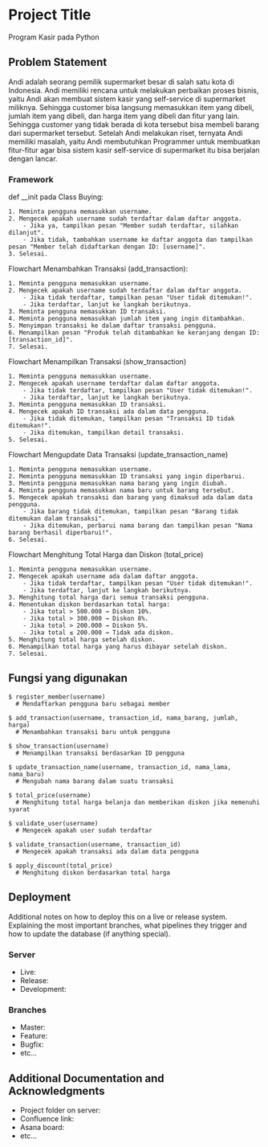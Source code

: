 # Project Title

Program Kasir pada Python

## Problem Statement

Andi adalah seorang pemilik supermarket besar di salah satu kota di Indonesia. Andi memiliki rencana untuk melakukan perbaikan proses bisnis, yaitu Andi akan membuat sistem kasir yang self-service di supermarket miliknya. Sehingga customer bisa langsung memasukkan item yang dibeli, jumlah item yang dibeli, dan harga item yang dibeli dan fitur yang lain. Sehingga customer yang tidak berada di kota tersebut bisa membeli barang dari supermarket tersebut. Setelah Andi melakukan riset, ternyata Andi memiliki masalah, yaitu Andi membutuhkan Programmer untuk membuatkan fitur-fitur agar bisa sistem kasir self-service di supermarket itu bisa berjalan dengan lancar.

### Framework

def \_\_init pada Class Buying:

```
1. Meminta pengguna memasukkan username.
2. Mengecek apakah username sudah terdaftar dalam daftar anggota.
    - Jika ya, tampilkan pesan "Member sudah terdaftar, silahkan dilanjut".
    - Jika tidak, tambahkan username ke daftar anggota dan tampilkan pesan "Member telah didaftarkan dengan ID: [username]".
3. Selesai.
```

Flowchart Menambahkan Transaksi (add_transaction):

```
1. Meminta pengguna memasukkan username.
2. Mengecek apakah username sudah terdaftar dalam daftar anggota.
    - Jika tidak terdaftar, tampilkan pesan "User tidak ditemukan!".
    - Jika terdaftar, lanjut ke langkah berikutnya.
3. Meminta pengguna memasukkan ID transaksi.
4. Meminta pengguna memasukkan jumlah item yang ingin ditambahkan.
5. Menyimpan transaksi ke dalam daftar transaksi pengguna.
6. Menampilkan pesan "Produk telah ditambahkan ke keranjang dengan ID: [transaction_id]".
7. Selesai.
```

Flowchart Menampilkan Transaksi (show_transaction)

```
1. Meminta pengguna memasukkan username.
2. Mengecek apakah username terdaftar dalam daftar anggota.
    - Jika tidak terdaftar, tampilkan pesan "User tidak ditemukan!".
    - Jika terdaftar, lanjut ke langkah berikutnya.
3. Meminta pengguna memasukkan ID transaksi.
4. Mengecek apakah ID transaksi ada dalam data pengguna.
    - Jika tidak ditemukan, tampilkan pesan "Transaksi ID tidak ditemukan!".
    - Jika ditemukan, tampilkan detail transaksi.
5. Selesai.
```

Flowchart Mengupdate Data Transaksi (update_transaction_name)

```
1. Meminta pengguna memasukkan username.
2. Meminta pengguna memasukkan ID transaksi yang ingin diperbarui.
3. Meminta pengguna memasukkan nama barang yang ingin diubah.
4. Meminta pengguna memasukkan nama baru untuk barang tersebut.
5. Mengecek apakah transaksi dan barang yang dimaksud ada dalam data pengguna.
    - Jika barang tidak ditemukan, tampilkan pesan "Barang tidak ditemukan dalam transaksi".
    - Jika ditemukan, perbarui nama barang dan tampilkan pesan "Nama barang berhasil diperbarui!".
6. Selesai.
```

Flowchart Menghitung Total Harga dan Diskon (total_price)

```
1. Meminta pengguna memasukkan username.
2. Mengecek apakah username ada dalam daftar anggota.
    - Jika tidak terdaftar, tampilkan pesan "User tidak ditemukan!".
    - Jika terdaftar, lanjut ke langkah berikutnya.
3. Menghitung total harga dari semua transaksi pengguna.
4. Menentukan diskon berdasarkan total harga:
    - Jika total > 500.000 → Diskon 10%.
    - Jika total > 300.000 → Diskon 8%.
    - Jika total > 200.000 → Diskon 5%.
    - Jika total ≤ 200.000 → Tidak ada diskon.
5. Menghitung total harga setelah diskon.
6. Menampilkan total harga yang harus dibayar setelah diskon.
7. Selesai.
```

## Fungsi yang digunakan

```
$ register_member(username)
  # Mendaftarkan pengguna baru sebagai member

$ add_transaction(username, transaction_id, nama_barang, jumlah, harga)
  # Menambahkan transaksi baru untuk pengguna

$ show_transaction(username)
  # Menampilkan transaksi berdasarkan ID pengguna

$ update_transaction_name(username, transaction_id, nama_lama, nama_baru)
  # Mengubah nama barang dalam suatu transaksi

$ total_price(username)
  # Menghitung total harga belanja dan memberikan diskon jika memenuhi syarat

$ validate_user(username)
  # Mengecek apakah user sudah terdaftar

$ validate_transaction(username, transaction_id)
  # Mengecek apakah transaksi ada dalam data pengguna

$ apply_discount(total_price)
  # Menghitung diskon berdasarkan total harga
```

## Deployment

Additional notes on how to deploy this on a live or release system. Explaining the most important branches, what pipelines they trigger and how to update the database (if anything special).

### Server

- Live:
- Release:
- Development:

### Branches

- Master:
- Feature:
- Bugfix:
- etc...

## Additional Documentation and Acknowledgments

- Project folder on server:
- Confluence link:
- Asana board:
- etc...

```

```
